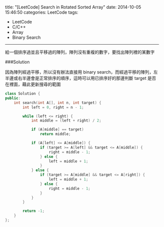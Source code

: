 title: "[LeetCode] Search in Rotated Sorted Array"
date: 2014-10-05 15:46:50
categories: LeetCode
tags:
- LeetCode
- C/C++
- Array
- Binary Search
---
給一個排序過並且平移過的陣列，陣列沒有重複的數字，要找出陣列裡的某數字

<!-- more -->

###Solution

因為陣列經過平移，所以沒有辦法直接用 binary search，而經過平移的陣列，左半邊或右半邊會是正常排序的順序，這時可以用已排序好的那邊判斷 target 是否在裡面，藉此更新搜尋的範圍

``` c++
class Solution {
public:
    int search(int A[], int n, int target) {
        int left = 0, right = n - 1;

        while (left <= right) {
            int middle = (left + right) / 2;

            if (A[middle] == target)
                return middle;

            if (A[left] <= A[middle]) {
                if (target >= A[left] && target <= A[middle]) {
                    right = middle - 1;
                } else {
                    left = middle + 1;
                }
            } else {
                if (target >= A[middle] && target <= A[right]) {
                    left = middle + 1;
                } else {
                    right = middle - 1;
                }
            }
        }

        return -1;
    }
};
```
